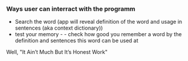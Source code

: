 ### Ways user can interract with the programm
- Search the word (app will reveal definition of the word and usage in sentences (aka context dictionary))
- test your memory - - check how good you remember a word by the definition and sentences this word can be used at

Well, "It Ain’t Much But It’s Honest Work"